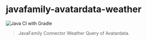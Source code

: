 # javafamily-avatardata-weather

![Java CI with Gradle](https://github.com/JavaFamilyClub/javafamily-avatardata-weather/workflows/Java%20CI%20with%20Gradle/badge.svg?event=push)

> JavaFamily Connector Weather Query of Avatardata.
